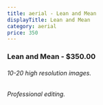 ```yaml
---
title: aerial - Lean and Mean
displayTitle: Lean and Mean
category: aerial
price: 350
---
```


### Lean and Mean - $350.00
###### 10-20 high resolution images.
###### Professional editing.